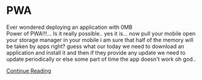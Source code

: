 # PWA

Ever wondered deploying an application with 0MB<br>
Power of PWA!!!…
Is it really possible.. yes it is… now pull your mobile open your storage manager in your mobile i am sure that half of the memory will be taken by apps right? guess what our today we need to download an application and install it and then if they provide any update we need to update periodically or else some part of time the app doesn't work oh god..

<a href = "">Continue Reading</a>
